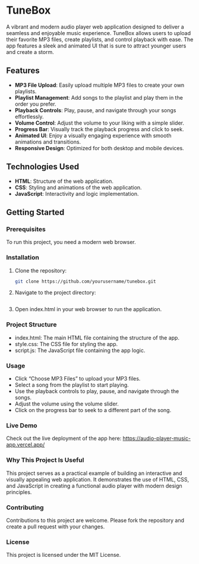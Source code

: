 # TuneBox
A vibrant and modern audio player web application designed to deliver a seamless and enjoyable music experience. TuneBox allows users to upload their favorite MP3 files, create playlists, and control playback with ease. The app features a sleek and animated UI that is sure to attract younger users and create a storm.

## Features
- **MP3 File Upload**: Easily upload multiple MP3 files to create your own playlists.
- **Playlist Management**: Add songs to the playlist and play them in the order you prefer.
- **Playback Controls**: Play, pause, and navigate through your songs effortlessly.
- **Volume Control**: Adjust the volume to your liking with a simple slider.
- **Progress Bar**: Visually track the playback progress and click to seek.
- **Animated UI**: Enjoy a visually engaging experience with smooth animations and transitions.
- **Responsive Design**: Optimized for both desktop and mobile devices.

## Technologies Used
- **HTML**: Structure of the web application.
- **CSS**: Styling and animations of the web application.
- **JavaScript**: Interactivity and logic implementation.

## Getting Started

### Prerequisites
To run this project, you need a modern web browser.

### Installation
1. Clone the repository:
   ```bash
   git clone https://github.com/yourusername/tunebox.git

2. Navigate to the project directory:
   ```cd tunebox

3. Open index.html in your web browser to run the application.
   
### Project Structure
- index.html: The main HTML file containing the structure of the app.
- style.css: The CSS file for styling the app.
- script.js: The JavaScript file containing the app logic.
  
### Usage
- Click “Choose MP3 Files” to upload your MP3 files.
- Select a song from the playlist to start playing.
- Use the playback controls to play, pause, and navigate through the songs.
- Adjust the volume using the volume slider.
- Click on the progress bar to seek to a different part of the song.
  
### Live Demo
Check out the live deployment of the app here: https://audio-player-music-app.vercel.app/

### Why This Project Is Useful
This project serves as a practical example of building an interactive and visually appealing web application. It demonstrates the use of HTML, CSS, and JavaScript in creating a functional audio player with modern design principles.

### Contributing
Contributions to this project are welcome. Please fork the repository and create a pull request with your changes.

### License
This project is licensed under the MIT License.
